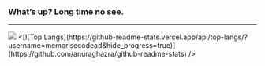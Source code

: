 ### What’s up? Long time no see.
---
<picture>
<source 
  srcset="https://github-readme-stats.vercel.app/api?username=memorisecodead&show_icons=true&theme=dark"
  media="(prefers-color-scheme: dark)"
/>
<source
  srcset="https://github-readme-stats.vercel.app/api?username=anuraghazra&show_icons=true"
  media="(prefers-color-scheme: light), (prefers-color-scheme: no-preference)"
/>
<img src="https://github-readme-stats.vercel.app/api?username=anuraghazra&show_icons=true" />
<[![Top Langs](https://github-readme-stats.vercel.app/api/top-langs/?username=memorisecodead&hide_progress=true)](https://github.com/anuraghazra/github-readme-stats) />
</picture>


